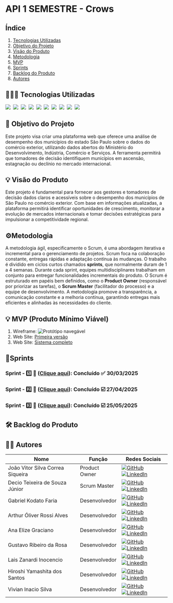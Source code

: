 # **API 1 SEMESTRE - Crows**

## Índice
1. [Tecnologias Utilizadas](#-tecnologias-utilizadas)
2. [Objetivo do Projeto](#-objetivo-do-projeto)
3. [Visão do Produto](#-visão-do-produto)
4. [Metodologia](#%EF%B8%8F-metodologia)
5. [MVP](#-mvp-produto-mínimo-viável)
6. [Sprints](#-sprints)
7. [Backlog do Produto](#%EF%B8%8F-backlog-do-produto)
8. [Autores](#-autores)

## 👨🏻‍💻 Tecnologias Utilizadas

<img src="https://img.shields.io/badge/Python-blue.svg?style=for-the-badge&logo=Python&logoColor=white"></imag>&nbsp;
<img src="https://img.shields.io/badge/Flask-green.svg?style=for-the-badge&logo=flask&logoColor=white"></imag>&nbsp;
<img src="https://img.shields.io/badge/Google Colab-yellow.svg?style=for-the-badge&logo=googlecolab&logoColor=white"></imag>&nbsp;
<img src="https://img.shields.io/badge/Visual Studio COde-blue.svg?style=for-the-badge"></imag>&nbsp;
<img src="https://img.shields.io/badge/Figma-red.svg?style=for-the-badge&logo=Figma&logoColor=white"></imag>&nbsp;
<img src="https://img.shields.io/badge/Htmlt5-orange.svg?style=for-the-badge&logo=html5&logoColor=white"></imag>&nbsp;
<img src="https://img.shields.io/badge/CSS3-yellow.svg?style=for-the-badge&logo=css3&logoColor=white"></imag>&nbsp;
<img src="https://img.shields.io/badge/Jira-blue.svg?style=for-the-badge&logo=jira&logoColor=white"></imag>&nbsp;
<img src="https://img.shields.io/badge/GitHub-black.svg?style=for-the-badge&logo=GitHub&logoColor=white"></imag>&nbsp;
<img src="https://img.shields.io/badge/Git-red.svg?style=for-the-badge&logo=Git&logoColor=white"></imag>&nbsp;


## 🎯 Objetivo do Projeto
Este projeto visa criar uma plataforma web que oferece uma análise de desempenho dos municípios do estado São Paulo sobre o dados do comércio exterior, utilizando dados abertos do Ministério do Desenvolvimento, Indústria, Comércio e Serviços. A ferramenta permitirá que tomadores de decisão identifiquem municípios em ascensão, estagnação ou declínio no mercado internacional.

## 💡 Visão do Produto
Este projeto é fundamental para fornecer aos gestores e tomadores de decisão dados claros e acessíveis sobre o desempenho dos municípios de São Paulo no comércio exterior. Com base em informações atualizadas, a plataforma permitirá identificar oportunidades de crescimento, monitorar a evolução de mercados internacionais e tomar decisões estratégicas para impulsionar a competitividade regional.

## ⚙️Metodologia
A metodologia ágil, especificamente o Scrum, é uma abordagem iterativa e incremental para o gerenciamento de projetos. Scrum foca na colaboração constante, entregas rápidas e adaptação contínua às mudanças. O trabalho é dividido em ciclos curtos chamados **sprints**, que normalmente duram de 1 a 4 semanas. Durante cada sprint, equipes multidisciplinares trabalham em conjunto para entregar funcionalidades incrementais do produto. O Scrum é estruturado em papéis bem definidos, como o **Product Owner** (responsável por priorizar as tarefas), o **Scrum Master** (facilitador do processo) e a equipe de desenvolvimento. A metodologia promove a transparência, a comunicação constante e a melhoria contínua, garantindo entregas mais eficientes e alinhadas às necessidades do cliente.

## 💡 MVP (Produto Mínimo Viável)

1. Wireframe: ![Protótipo navegável](/assets/protótipo-figma.gif)
2. Web Site: [Primeira versão]()
3. Web Site: [Sistema completo]()


## 📅Sprints 

### Sprint - 1️⃣ 🎯 ([Clique aqui](/)):  Concluído ✅ 30/03/2025

### Sprint - 2️⃣ 🎯 ([Clique aqui](/)):  Concluído ☑️ 27/04/2025

### Sprint - 3️⃣ 🎯 ([Clique aqui](/)):  Concluído ☑️ 25/05/2025



## 🛠️ Backlog do Produto




## 👨‍💻 Autores

| Nome      | Função          | Redes Sociais |
|-----------|-----------------|---------------|
| João Vitor Silva Correa Siqueira | Product Owner  | <a href="https://github.com/kakashinho"><img src="https://img.shields.io/badge/GitHub-181717?style=flat&logo=github&logoColor=white" alt="GitHub"></a> <a href="https://www.linkedin.com/in/joao-vitor-siqueira-a2a2a3227/"><img src="https://img.shields.io/badge/LinkedIn-0077B5?style=flat&logo=linkedin&logoColor=white" alt="LinkedIn"></a> |
| Decio Teixeira de Souza Júnior | Scrum Master | <a href="https://github.com/Deciosouza"><img src="https://img.shields.io/badge/GitHub-181717?style=flat&logo=github&logoColor=white" alt="GitHub"></a> <a href="https://www.linkedin.com/in/dcojunior/"><img src="https://img.shields.io/badge/LinkedIn-0077B5?style=flat&logo=linkedin&logoColor=white" alt="LinkedIn"></a> |
| Gabriel Kodato Faria | Desenvolvedor | <a href="https://github.com/Kodatoo"><img src="https://img.shields.io/badge/GitHub-181717?style=flat&logo=github&logoColor=white" alt="GitHub"></a> <a href="https://www.linkedin.com/in/gabriel-kodato-faria-b745742b8/"><img src="https://img.shields.io/badge/LinkedIn-0077B5?style=flat&logo=linkedin&logoColor=white" alt="LinkedIn"></a> |
| Arthur Óliver Rossi Alves | Desenvolvedor | <a href="https://github.com/arthur-oliver"><img src="https://img.shields.io/badge/GitHub-181717?style=flat&logo=github&logoColor=white" alt="GitHub"></a> <a href="https://www.linkedin.com/in/arthur-%C3%B3liver-728123350/"><img src="https://img.shields.io/badge/LinkedIn-0077B5?style=flat&logo=linkedin&logoColor=white" alt="LinkedIn"></a> |
| Ana Elize Graciano | Desenvolvedor | <a href="https://github.com/Ane-Graciano"><img src="https://img.shields.io/badge/GitHub-181717?style=flat&logo=github&logoColor=white" alt="GitHub"></a> <a href="https://www.linkedin.com/in/ana-elize-graciano-107448359/"><img src="https://img.shields.io/badge/LinkedIn-0077B5?style=flat&logo=linkedin&logoColor=white" alt="LinkedIn"></a> |
| Gustavo Ribeiro da Rosa | Desenvolvedor | <a href="https://github.com/gustasvos"><img src="https://img.shields.io/badge/GitHub-181717?style=flat&logo=github&logoColor=white" alt="GitHub"></a> <a href="https://www.linkedin.com/in/gustavo-rosa-46a251180/"><img src="https://img.shields.io/badge/LinkedIn-0077B5?style=flat&logo=linkedin&logoColor=white" alt="LinkedIn"></a> |
| Lais Zanardi Inocencio | Desenvolvedor | <a href="https://github.com/lais-zanardi"><img src="https://img.shields.io/badge/GitHub-181717?style=flat&logo=github&logoColor=white" alt="GitHub"></a> <a href="https://www.linkedin.com/in/lais-zanardi-inocencio/"><img src="https://img.shields.io/badge/LinkedIn-0077B5?style=flat&logo=linkedin&logoColor=white" alt="LinkedIn"></a> |
| Hiroshi Yamashita dos Santos | Desenvolvedor | <a href="https://github.com/Hiroshi-Yamashita-Santos"><img src="https://img.shields.io/badge/GitHub-181717?style=flat&logo=github&logoColor=white" alt="GitHub"></a> <a href="https://www.linkedin.com/in/hiroshi-yamashita-dos-santos-a29440359/"><img src="https://img.shields.io/badge/LinkedIn-0077B5?style=flat&logo=linkedin&logoColor=white" alt="LinkedIn"></a> |
| Vivian Inacio Silva | Desenvolvedor | <a href="https://github.com/Vivian-Inacio"><img src="https://img.shields.io/badge/GitHub-181717?style=flat&logo=github&logoColor=white" alt="GitHub"></a> <a href="https://br.linkedin.com/in/vivian-in%C3%A1cio-silva-469094359"><img src="https://img.shields.io/badge/LinkedIn-0077B5?style=flat&logo=linkedin&logoColor=white" alt="LinkedIn"></a> |
